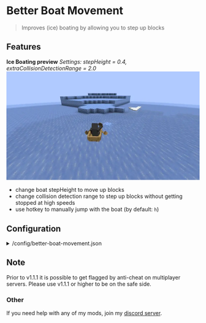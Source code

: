 # Better Boat Movement

> Improves (ice) boating by allowing you to step up blocks

## Features

**Ice Boating preview**
*Settings: stepHeight = 0.4, extraCollisionDetectionRange = 2.0*
![Ice Boating preview](https://raw.githubusercontent.com/btwonion/better-boat-movement/refs/heads/master/media/bbm-ice-boating.webp)

- change boat stepHeight to move up blocks
- change collision detection range to step up blocks without getting stopped at high speeds
- use hotkey to manually jump with the boat (by default: `h`)

## Configuration

<details>
<summary>/config/better-boat-movement.json</summary>

```json5
{
    "version": 5, // just ignore that, only for migrations
    "config": {
        "stepHeight": 0.35, // The amount of blocks you are going to be boosted when triggering a boost
        "playerEjectTicks": 200.0, // The ticks the game waits before kicking you out of a boat after the player lost control
        "boostUnderwater": true, // Toggles, whether a boat, which is underwater should be boosted upwards
        "boostOnBlocks": true, // Toggles, whether a boat, which is on a block should be boosted upwards when running against an elevation
        "boostOnIce": false, // Toggles, whether a boat, should only be boosted on blocks, when laying on an ice block.
        "boostOnWater": true, // Toggles, whether a boat, which is on water should be boosted upwards when floating against an elevation
        "onlyForPlayers": true, // Toggles, whether a boat should only be boosted when carrying a player
        "extraCollisionDetectionRange": 0.5, // Changes the detection range of a collision. Increasing this will boost a boat x blocks before actually touching the block it approaches.
        "allowJumpKeybind": false, // Toggles, whether a player should be able to jump with a boat via a keybind
        "keybindJumpHeightMultiplier": 1.5, // Specifies the multiplier that will be applied to the jump height when a player uses the keybind to jump
        "onlyKeybindJumpOnGroundOrWater": false // Decides whether you are allowed to jump mid-air by keybind or not.
    }
}
```

</details>

## Note

Prior to v1.1.1 it is possible to get flagged by anti-cheat on multiplayer servers.
Please use v1.1.1 or higher to be on the safe side.

### Other

If you need help with any of my mods, join my [discord server](https://nyon.dev/discord).
